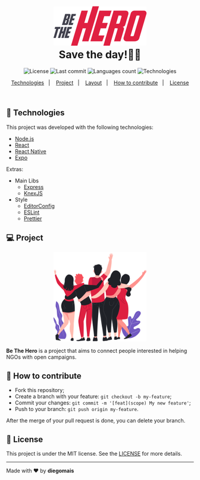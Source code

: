 <h1 align="center">
    <img alt="Be The Hero" src="/web/src/assets/logo.svg" width="250px" /><br>
    <b>Save the day!</b>🦸‍♂️
</h1>

<p align="center">
  <img alt="License" src="https://img.shields.io/badge/license-MIT-green">
  <img alt="Last commit" src="https://img.shields.io/github/last-commit/diegomais/be-the-hero">
  <img alt="Languages count" src="https://img.shields.io/github/languages/count/diegomais/be-the-hero">
  <img alt="Technologies" src="https://img.shields.io/badge/technologies-node.js%2C%20react%2C%20react--native%2C%20expo-brightgreen">
</p>

<p align="center">
  <a href="#rocket-technologies">Technologies</a>&nbsp;&nbsp;&nbsp;|&nbsp;&nbsp;&nbsp;
  <a href="#-project">Project</a>&nbsp;&nbsp;&nbsp;|&nbsp;&nbsp;&nbsp;
  <a href="#-layout">Layout</a>&nbsp;&nbsp;&nbsp;|&nbsp;&nbsp;&nbsp;
  <a href="#-how-to-contribute">How to contribute</a>&nbsp;&nbsp;&nbsp;|&nbsp;&nbsp;&nbsp;
  <a href="#memo-license">License</a>
</p>

<br>

## :rocket: Technologies

This project was developed with the following technologies:

- [Node.js](https://nodejs.org/en/)
- [React](https://reactjs.org)
- [React Native](https://facebook.github.io/react-native/)
- [Expo](https://expo.io/)

Extras:

- Main Libs
  - [Express](https://expressjs.com/pt-br/)
  - [KnexJS](http://knexjs.org/)
- Style
  - [EditorConfig](https://editorconfig.org/)
  - [ESLint](https://eslint.org/)
  - [Prettier](https://prettier.io/)

## 💻 Project

<p align="center">
  <img alt="Heroes" src="/web/src/assets/heroes.png" width="250px" />
</p>

**Be The Hero** is a project that aims to connect people interested in helping NGOs with open campaigns.

## 🤔 How to contribute

- Fork this repository;
- Create a branch with your feature: `git checkout -b my-feature`;
- Commit your changes: `git commit -m '[feat](scope) My new feature'`;
- Push to your branch: `git push origin my-feature`.

After the merge of your pull request is done, you can delete your branch.

## :memo: License

This project is under the MIT license. See the [LICENSE](LICENSE) for more details.

---

Made with ❤️ by **diegomais**

